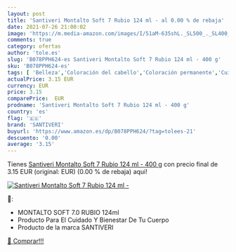 ```yaml
---
layout: post
title: 'Santiveri Montalto Soft 7 Rubio 124 ml - al 0.00 % de rebaja'
date: 2021-07-26 21:00:02
image: 'https://m.media-amazon.com/images/I/51aM-635shL._SL500_._SL400_.jpg'
comments: true
category: ofertas
author: 'tole.es'
slug: 'B078PPH624-es Santiveri Montalto Soft 7 Rubio 124 ml - 400 g'
sku: 'B078PPH624-es'
tags: [ 'Belleza','Coloración del cabello','Coloración permanente','Cuidado del cabello','santiveri', ]
actualPrice: 3.15 EUR
currency: EUR
price: 3.15
comparePrice:  EUR
prodname: 'Santiveri Montalto Soft 7 Rubio 124 ml - 400 g'
country: 'es'
flag: '🇪🇸'
brand: 'SANTIVERI'
buyurl: 'https://www.amazon.es/dp/B078PPH624/?tag=tolees-21'
descuento: '0.00'
average: '3.15'
---
```


Tienes [Santiveri Montalto Soft 7 Rubio 124 ml - 400 g](https://www.amazon.es/dp/B078PPH624/?tag=tolees-21) con precio final de  3.15 EUR (original:  EUR) (0.00 %  de rebaja) aqui!

[![Santiveri Montalto Soft 7 Rubio 124 ml -](https://m.media-amazon.com/images/I/51aM-635shL._SL500_._SL400_.jpg)](https://www.amazon.es/dp/B078PPH624/?tag=tolees-21)

🔎:

- MONTALTO SOFT 7.0 RUBIO 124ml
- Producto Para El Cuidado Y Bienestar De Tu Cuerpo
- Producto de la marca SANTIVERI

[🛒 Comprar!!!](https://www.amazon.es/dp/B078PPH624/?tag=tolees-21)

